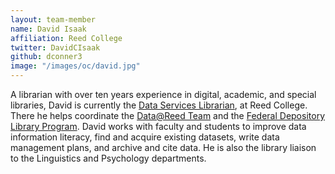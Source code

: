 ```yaml
---
layout: team-member
name: David Isaak
affiliation: Reed College
twitter: DavidCIsaak
github: dconner3
image: "/images/oc/david.jpg"
---
```


A librarian with over ten years experience in digital, academic, and special libraries, David is currently the [Data Services Librarian](https://library.reed.edu/about/staff/isaak.html), at Reed College. There he helps coordinate the [Data@Reed Team](https://www.reed.edu/data-at-reed) and the [Federal Depository Library Program](https://www.fdlp.gov). David works with faculty and students to improve data information literacy, find and acquire existing datasets, write data management plans, and archive and cite data. He is also the library liaison to the Linguistics and Psychology departments.